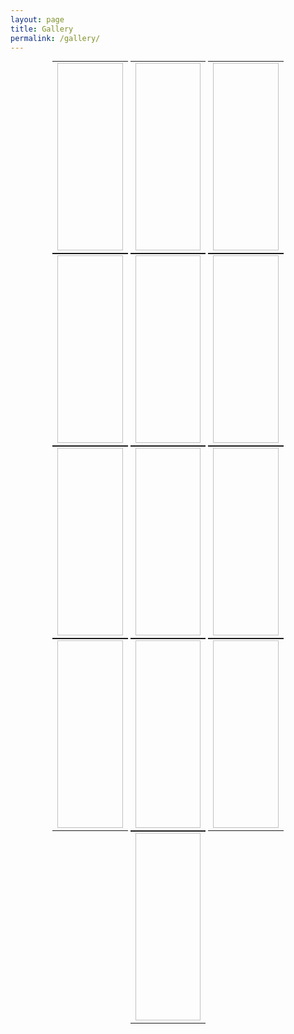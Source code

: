 ```yaml
---
layout: page
title: Gallery
permalink: /gallery/
---
```


<style>

.responsive {
  padding: 0 auto;
  border: 1px solid black;
  float: left;
  width: 24%;
  visibility:visible;
}
.responsive:hover {
  border: 1px solid white; 
}

.responsive-m {
  padding: 0 auto;
  float: left;
  border: 0px;
  width:100%;
  display:none;
}

@media (max-width:800px) {
  .responsive {
    display:none;
  }
  .responsive-m {
    display:inline;
  } 
}

a.lightbox img {
  height: 150px;
  border: 3px solid white;
  box-shadow: 0px 0px 8px rgba(0,0,0,.3);
  margin: 94px 20px 20px 20px;
}


.lightbox-target {
  z-index:999999;
  position:absolute;
  width:100%;
  left:0;
  top:0;
  text-align:center;
  background: rgba(0,0,0,1);
  opacity: 1;
  -webkit-transition: opacity .5s ease-in-out;
  -moz-transition: opacity .5s ease-in-out;
  -o-transition: opacity .5s ease-in-out;
  transition: opacity .5s ease-in-out;
}

.lightbox-target img {
  margin: 0 auto;
  display:block;
  position: absolute;
  top:0;
  left:0;
  right:0;
  bottom: 0;
  max-height: 0%;
  max-width: 0%;
  box-shadow: 0px 0px 8px rgba(0,0,0,.3);
  box-sizing: border-box;
  overflow:hidden;
  -webkit-transition: .5s ease-in-out;
  -moz-transition: .5s ease-in-out;
  -o-transition: .5s ease-in-out;
  transition: .5s ease-in-out;
}

a.lightbox-close {
  display: block;
  width:50px;
  height:50px;
  box-sizing: border-box;
  color: black;
  text-decoration: none;
  position: absolute;
  top: -80px;
  right: 0;
  -webkit-transition: .5s ease-in-out;
  -moz-transition: .5s ease-in-out;
  -o-transition: .5s ease-in-out;
  transition: .5s ease-in-out;
}

a.lightbox-close:before {
  content: "";
  display: block;
  height: 30px;
  width: 1px;
  background: white;
  position: absolute;
  left: 26px;
  top:10px;
  -webkit-transform:rotate(45deg);
  -moz-transform:rotate(45deg);
  -o-transform:rotate(45deg);
  transform:rotate(45deg);
}

a.lightbox-close:after {
  content: "";
  display: block;
  height: 30px;
  width: 1px;
  background: white;
  position: absolute;
  left: 26px;
  top:10px;
  -webkit-transform:rotate(-45deg);
  -moz-transform:rotate(-45deg);
  -o-transform:rotate(-45deg);
  transform:rotate(-45deg);
}

.lightbox-target:target {
  opacity: 1;
  display:block;
  height:200vh;
  top: 0;
  bottom: 0;
}

.lightbox-target:target img {
  max-height: 100%;
  max-width: 100%;
}

.lightbox-target:target a.lightbox-close {
  top: 0px;
}


table {
  width:100%;
  margin:auto;
  display:inline-table;
}
td,th {
  text-align:center;
}
.table-container {
  text-align:center;
}
.spacer {
  height:0px;
}
@media (min-width:600px) {
  table {
    width:24%;
  }
  .spacer {
    height:10px; 
  }
}

</style>

<div class="table-container">
<table>
<tr><td><img style="display:inline-block;height:300px;width:100%;background:url('/assets/img/gallery/13.png');background-size:cover;background-position:center"></td></tr>
</table>
<table>
<tr><td><img style="display:inline-block;height:300px;width:100%;background:url('/assets/img/gallery/12.jpg');background-size:cover;background-position:center"></td></tr>
</table>
<table>
<tr><td><img style="display:inline-block;height:300px;width:100%;background:url('/assets/img/gallery/11.jpg');background-size:cover;background-position:center"></td></tr>
</table>
</div>


<div class="table-container">
<table>
<tr><td><img style="display:inline-block;height:300px;width:100%;background:url('/assets/img/gallery/10.jpg');background-size:cover;background-position:center"></td></tr>
</table>
<table>
<tr><td><img style="display:inline-block;height:300px;width:100%;background:url('/assets/img/gallery/9.jpg');background-size:cover;background-position:center"></td></tr>
</table>
<table>
<tr><td><img style="display:inline-block;height:300px;width:100%;background:url('/assets/img/gallery/8.jpg');background-size:cover;background-position:center"></td></tr>
</table>
</div>

<div class="table-container">
<table>
<tr><td><img style="display:inline-block;height:300px;width:100%;background:url('/assets/img/gallery/7.jpg');background-size:cover;background-position:center"></td></tr>
</table>
<table>
<tr><td><img style="display:inline-block;height:300px;width:100%;background:url('/assets/img/gallery/6.jpg');background-size:cover;background-position:center"></td></tr>
</table>
<table>
<tr><td><img style="display:inline-block;height:300px;width:100%;background:url('/assets/img/gallery/5.jpg');background-size:cover;background-position:center"></td></tr>
</table>
</div>

<div class="table-container">
<table>
<tr><td><img style="display:inline-block;height:300px;width:100%;background:url('/assets/img/gallery/4.jpg');background-size:cover;background-position:center"></td></tr>
</table>
<table>
<tr><td><img style="display:inline-block;height:300px;width:100%;background:url('/assets/img/gallery/3.jpg');background-size:cover;background-position:center"></td></tr>
</table>
<table>
<tr><td><img style="display:inline-block;height:300px;width:100%;background:url('/assets/img/gallery/2.jpg');background-size:cover;background-position:center"></td></tr>
</table>
</div>

<div class="table-container">
<table>
<tr><td><img style="display:inline-block;height:300px;width:100%;background:url('/assets/img/gallery/1.jpg');background-size:cover;background-position:center"></td></tr>
</table>
</div>

